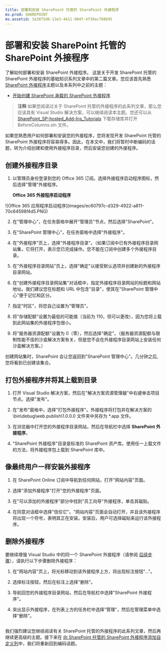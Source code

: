 ```yaml
---
title: 部署和安装 SharePoint 托管的 SharePoint 外接程序
ms.prod: SHAREPOINT
ms.assetid: 3a3875d6-13e3-4411-904f-4f39acf88b95
---
```



# 部署和安装 SharePoint 托管的 SharePoint 外接程序
了解如何部署和安装 SharePoint 外接程序。
这是关于开发 SharePoint 托管的 SharePoint 外接程序的基础知识系列文章中的第二篇文章。您应该首先熟悉  [SharePoint 外接程序](sharepoint-add-ins.md)主题以及本系列中之前的主题：
  
    
    


-  [开始创建 SharePoint 承载的 SharePoint 外接程序](get-started-creating-sharepoint-hosted-sharepoint-add-ins.md)
    
  

> **注释**
> 如果您阅读过关于 SharePoint 托管的外接程序的此系列文章，那么您应该具有 Visual Studio 解决方案，可以继续阅读本主题。您还可以从  [SharePoint_SP-hosted_Add-Ins_Tutorials](https://github.com/OfficeDev/SharePoint_SP-hosted_Add-Ins_Tutorials) 下载存储库并打开 BeforeColumns.sln 文件。
  
    
    

如果您熟悉用户如何部署和安装您的外接程序，您将发现开发 SharePoint 托管的 SharePoint 外接程序将容易得多。因此，在本文中，我们将暂时中断编码的话题，转为介绍创建和使用外接程序目录，然后安装您创建的外接程序。
## 创建外接程序目录


  
    
    

1. 以管理员身份登录到您的 Office 365 订阅。选择外接程序启动程序图标，然后选择"管理"外接程序。
    
   **Office 365 外接程序启动程序**

  

!\[Office 365 应用程序启动程序](images/ec60797c-d329-4922-a811-70c64598f4d5.PNG)
  

    
    
  
2. 在"管理中心"，在任务窗格中展开"管理员"节点，然后选择"SharePoint"。
    
  
3. 在"SharePoint 管理中心"，在任务窗格中选择"外接程序"。
    
  
4. 在"外接程序"页上，选择"外接程序目录"。（如果订阅中已有外接程序目录网站集，它将打开，表示您已完成操作。您不能在订阅中创建多个外接程序目录。
    
  
5. 在"外接程序目录网站"页上，选择"确定"以接受默认选项并创建新的外接程序目录网站。
    
  
6. 在"创建外接程序目录网站集"对话框中，指定外接程序目录网站的标题和网站地址。我们建议您在标题和 URL 中包含"目录"，使其在"SharePoint 管理中心"便于记忆和区分。
    
  
7. 指定"时区"，将您自己设置为"管理员"。
    
  
8. 将"存储配额"设置为最低的可能值（当前为 110，但可以更改），因为您将上载到此网站集的外接程序包很小。
    
  
9. 将"服务器资源配额"设置为 0（零），然后选择"确定"。（服务器资源配额与限制性能不佳的沙盒解决方案有关，但是您不会在外接程序目录网站上安装任何沙盒解决方案。）
    
  
创建网站集时，SharePoint 会让您返回到"SharePoint 管理中心"。几分钟之后, 您将看到已创建该集合。
## 打包外接程序并将其上载到目录


  
    
    

1. 打开 Visual Studio 解决方案，然后在"解决方案资源管理器"中右键单击项目节点。选择"发布"。
    
  
2. 在"发布"窗格中，选择"打包外接程序"。外接程序将打包并在解决方案的 \\bin\\debug\\web.publish\\1.0.0.0 文件夹中另存为 *.app 文件。
    
  
3. 在浏览器中打开您的外接程序目录网站，然后在导航栏中选择 **SharePoint 外接程序**。
    
  
4. "SharePoint 外接程序"目录是标准的 SharePoint 资产库。使用任一上载文件的方法，将外接程序包上载到 SharePoint 库中。
    
  

## 像最终用户一样安装外接程序


1. 在 SharePoint Online 订阅中导航到任何网站，打开"网站内容"页面。
    
  
2. 选择"添加外接程序"打开"您的外接程序"页面。
    
  
3. 在"可以添加的外接程序"部分中找到"员工向导"外接程序，单击其磁贴。
    
  
4. 在同意对话框中选择"信任它"。"网站内容"页面会自动打开，并且该外接程序将出现一个符号，表明其正在安装。安装后，用户可选择磁贴来运行该外接程序。
    
  

## 删除外接程序

要继续增强 Visual Studio 中的同一个 SharePoint 外接程序（请参阅 [后续步骤](#Nextsteps)），请执行以下步骤删除外接程序：
  
    
    

1. 在"网站内容"页上，将光标移动到该外接程序上方，将出现标注按钮"..."。
    
  
2. 选择标注按钮，然后在标注上选择"删除"。
    
  
3. 导航回您的外接程序目录网站，然后在导航栏中选择"SharePoint 外接程序"。
    
  
4. 突出显示外接程序，在列表上方的任务栏中选择"管理"，然后在管理菜单中选择"删除"。
    
  

## 

我们强烈建议您继续阅读有关 SharePoint 托管的外接程序的此系列文章，然后再继续更高级的主题。接下来在 [向 SharePoint 托管的 SharePoint 外接程序添加自定义列](add-custom-columns-to-a-sharepoint-hostedsharepoint-add-in.md)中，我们将重新回到编码话题。
  
    
    

